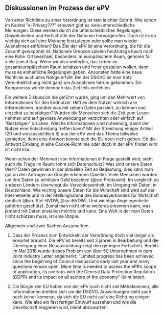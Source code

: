 ## Diskussionen im Prozess der ePV

Von einer Richtlinie zu einer Verordnung ist kein leichter Schritt. Wie schon im Kapitel "e-Privacy???" erleutert gibt es viele unterschiedliche Meinungen. Diese werden durch die unterschiedlichen Regelungen, Gewohnheiten und Fortschritte der Nationen hervorgerufen. Doch ist es so wichtig sich auf eine Meinung festzulegen oder sollte man wieder Ausnahmen einführen? Das Ziel der ePV ist eine Verordnung, die für die Zukunft gewappnet ist. Nationale Grenzen spielen heutzutage kaum noch eine Rolle. Ortswechsel, besonders im europäischem Raum, gehören für viele zum Alltag. Wenn wir also weiterhin, das Leben im gesamteuropäischem Raum schätzen und freier gestalten wollen, dann muss es einheitliche Regelungen geben. Ansonsten hatte eine neue Richtlinie auch alles Nötige erfüllt. Bei der DSGVO ist man trotz Vereinheitlichung nicht ganz um Ausnahmen herum gekommen. Ein Kompromiss würde dennoch das Ziel teils verfehlen.

Ein weitere Diskussion die geführt wurde, ging um den Mehrwert von Informationen für den Endnutzer. Hilft es dem Nutzer wirklich alle Informationen, darüber was mit seinen Daten passiert, zu kennen und einzelnd zu bestätigen? Würden die Menschen sich die Zeit zum Lesen nehmen und auf gewisse Anwendungen verzichten oder einfach auf "Bestätigen" drücken. Welche Informationen sind notwendig, damit der Nutzer eine Entscheidung treffen kann? Mit der Streichung einiger Artikel (20 und vorraussichtlich 8) aus der ePV wird das Thema teilweise gemieden, denn eine Antwort konnte sich die EU noch nicht geben. Ob die Antwort Einklang in eine Cookie-Richtlinie oder doch in der ePV finden wird ist nicht klar.

Wenn schon der Mehrwert von Informationen in Frage gestellt wird, steht auch die Frage im Raum: lohnt sich Datenschutz? Was sind unsere Daten Wert? Daten gewinnen in der aktuellen Zeit an Bedeutung, dies kann man gut an den Anfragen an Google erkennen (Quelle). Viele Menschen würden um ihre Daten zu schützen Geld bezahlen (@src:Preibusch). Im vergleich zu anderen Ländern überwiegt die Verschlossenheit, im Umgang mit Daten, in Deutschland. Wie wichtig unsere Daten für die Wirschaft sind wird auf der Internetseite und in der Stellungnahme des Bundesverbandes für Wirtschaft deutlich (@src:Stel-BVDW, @src:BVDW). Und wichtige Angelegenheite gehören geschützt. Zumal man nicht ohne weiteres erkennen kann, was jemand mit Daten anstellen möchte und kann. Eine Welt in der man Daten nicht schützen muss, ist eine Utopie.

Allgemein sind zwei Sachen Anzumerken.

1. Dass der Prozess zum Entwickeln der Verordnung doch viel länger als erwartet braucht. Die ePV ist bereits seit 3 jahren in Bearbeitung und die Überlegung einer Neuausrichtung zeigt den geringen Fortschritt. Bereits im Mai 2018 wurde dieses Problem von über 50 Unternehmen in dem Joint Industry Letter angemerkt: "Limited progress has been achieved since the beginning of Council discussions early last year and many questions remain open. More time is needed to assess the ePR’s scope of application, its overlaps with the General Data Protection Regulation (GDPR) and its impact on all sectors of the economy" (joint letter).

2. Die Bürger der EU haben von der ePV noch nicht viel Mitbekommen, alle Informationen drehten sich um die DSGVO. Auswirkungen sieht auch noch keiner kommen, da sich die EU nicht auf eine Richtung einigen kann. Wie also ein fast fertiger Entwurf aussehen  und wie die Gesellschaft reagieren wird, bleibt abzuwarten.
